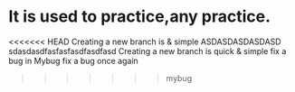# It is used to practice,any practice.
<<<<<<< HEAD
Creating a new branch is  & simple
ASDASDASDASDASD
sdasdasdfasfasfasdfasdfasd
Creating a new branch is quick & simple
fix a bug in Mybug
fix a bug once again
>>>>>>> mybug
